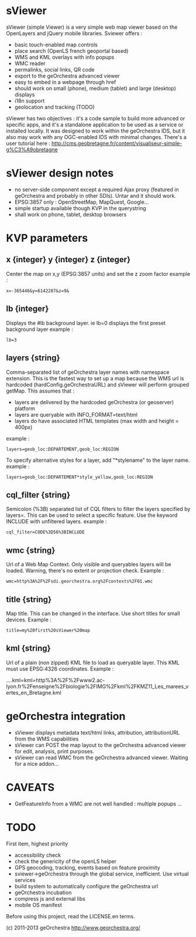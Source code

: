 sViewer
=======

sViewer (simple Viewer) is a very simple web map viewer based on the OpenLayers and jQuery mobile libraries. Sviewer offers :

* basic touch-enabled map controls
* place search (OpenLS french geoportal based)
* WMS and KML overlays with info popups
* WMC reader
* permalinks, social links, QR code
* export to the geOrchestra advanced viewer
* easy to embed in a webpage through href
* should work on small (phone), medium (tablet) and large (desktop) displays
* i18n support
* geolocation and tracking (TODO)

sViewer has two objectives : it's a code sample to build more advanced or specific apps, and it's a standalone application to be used as a service or installed locally. It was designed to work within the geOrchestra IDS, but it also may work with any OGC-enabled IDS with minimal changes. There's a user tutorial here : http://cms.geobretagne.fr/content/visualiseur-simple-g%C3%A9obretagne

sViewer design notes
====================

* no server-side component except a required Ajax proxy (featured in geOrchestra and probably in other SDIs). Untar and it should work.
* EPSG:3857 only : OpenStreetMap, MapQuest, Google...
* simple startup available though KVP in the querystring
* shall work on phone, tablet, desktop browsers


KVP parameters
==============

x {integer}
y {integer}
z {integer}
-----------
Center the map on x,y (EPSG:3857 units) and set the z zoom factor
example :

    x=-365446&y=6142287&z=9&


lb {integer}
------------
Displays the #lb background layer. ie lb=0 displays the first preset background layer
example :

    lb=3


layers {string}
---------------
Comma-separated list of geOrchestra layer names with namespace extension. This is the fastest way to set up a map because the WMS url is hardcoded (hardConfig.geOrchestraURL) and sViewer will perform grouped getMap. This assumes that :

* layers are delivered by the hardcoded geOrchestra (or geoserver) platform
* layers are queryable with INFO_FORMAT=text/html
* layers do have associated HTML templates (max width and height = 400px)

example :

    layers=geob_loc:DEPARTEMENT,geob_loc:REGION

To specify alternative styles for a layer, add "*stylename" to the layer name.
example :

    layers=geob_loc:DEPARTEMENT*style_yellow,geob_loc:REGION


cql_filter {string}
-------------------
Semicolon (%3B) separated list of CQL filters to filter the layers specified by layers=. This can be used to select a specific feature. Use the keyword INCLUDE with unfiltered layers.
example :

    cql_filter=CODE%3D56%3BINCLUDE


wmc {string}
------------
Url of a Web Map Context. Only visible and queryables layers will be loaded. Warning, there's no extent or projection check.
Example :

    wmc=http%3A%2F%2Fsdi.georchestra.org%2Fcontexts%2F01.wmc


title {string}
--------------
Map title. This can be changed in the interface. Use short titles for small devices.
Example :

    title=my%20first%20sViewer%20map


kml {string}
------------
Url of a plain (non zipped) KML file to load as queryable layer. This KML must use EPSG:4326 coordinates.
Example :

....kml=kml=http%3A%2F%2Fwww2.ac-lyon.fr%2Fenseigne%2Fbiologie%2FIMG%2Fkml%2FKMZ11_Les_marees_vertes_en_Bretagne.kml


geOrchestra integration
=======================

* sViewer displays metadata text/html links, attribution, attributionURL from the WMS capabilities
* sViewer can POST the map layout to the geOrchestra advanced viewer for edit, analysis, print purposes.
* sViewer can read WMC from the geOrchestra advanced viewer. Waiting for a nice addon...



CAVEATS
=======

* GetFeatureInfo from a WMC are not well handled : multiple popups ...


TODO
====

First item, highest priority

* accessibility check
* check the genericity of the openLS helper
* GPS geocoding, tracking, events based on feature proximity
* sviewer->geOrchestra through the global service, inefficient. Use virtual services
* build system to automatically configure the geOrchestra url
* geOrchestra incubation
* compress js and external libs
* mobile OS manifest

Before using this project, read the LICENSE.en terms.

(c) 2011-2013 geOrchestra http://www.georchestra.org/
